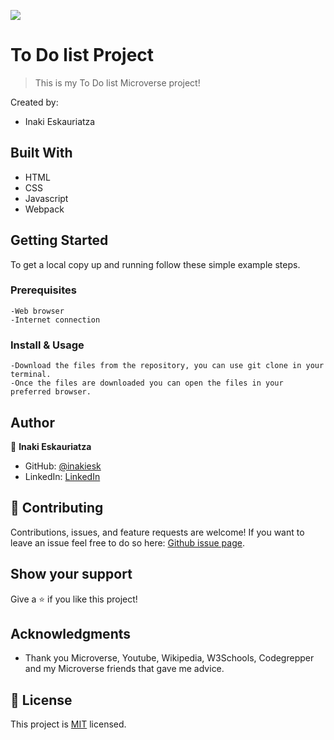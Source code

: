 ![](https://img.shields.io/badge/Microverse-blueviolet)

# To Do list Project

> This is my To Do list Microverse project!

Created by:
- Inaki Eskauriatza

## Built With

- HTML
- CSS
- Javascript
- Webpack

## Getting Started


To get a local copy up and running follow these simple example steps.

### Prerequisites
    -Web browser
    -Internet connection

### Install & Usage
    -Download the files from the repository, you can use git clone in your terminal.
    -Once the files are downloaded you can open the files in your preferred browser.

    
## Author

👤 **Inaki Eskauriatza**

- GitHub: [@inakiesk](https://github.com/inakiesk)
- LinkedIn: [LinkedIn](https://www.linkedin.com/in/i%C3%B1aki-eskauriatza-b82684241?lipi=urn%3Ali%3Apage%3Ad_flagship3_profile_view_base_contact_details%3B1VEaqHfJTmWAhjqdjRvumA%3D%3D)

## 🤝 Contributing

Contributions, issues, and feature requests are welcome!
If you want to leave an issue feel free to do so here: [Github issue page](https://github.com/inakiesk/To-do-list/issues).


## Show your support

Give a ⭐️ if you like this project!

## Acknowledgments

- Thank you Microverse, Youtube, Wikipedia, W3Schools, Codegrepper and my Microverse friends that gave me advice.

## 📝 License

This project is [MIT](LICENSE) licensed.